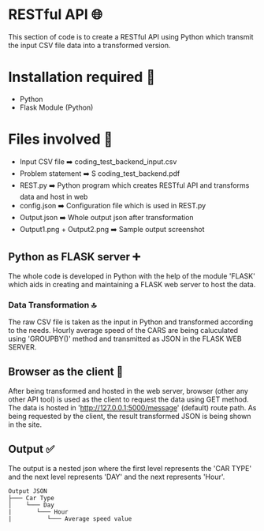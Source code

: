 # RESTful API 🌐
This section of code is to create a RESTful API using Python which transmit the input CSV file data into a transformed version.

# Installation required 🚧
- Python 
- Flask Module (Python)

# Files involved 📝
  - Input CSV file ➡️ coding_test_backend_input.csv
  - Problem statement ➡️ S coding_test_backend.pdf
  - REST.py ➡️ Python program which creates RESTful API and transforms data and host in web
  - config.json ➡️ Configuration file which is used in REST.py
  - Output.json ➡️ Whole output json after transformation
  - Output1.png + Output2.png ➡️ Sample output screenshot

## Python as FLASK server ➕
The whole code is developed in Python with the help of the module 'FLASK' which aids in creating and maintaining a FLASK web server to host the data.

### Data Transformation 🔝
The raw CSV file is taken as the input in Python and transformed according to the needs.
Hourly average speed of the CARS are being caluculated using 'GROUPBY()' method and transmitted as JSON in the FLASK WEB SERVER.

## Browser as the client 🛃
After being transformed and hosted in the web server, browser (other any other API tool) is used as the client to request the data using GET method.
The data is hosted in 'http://127.0.0.1:5000/message' (default) route path.
As being requested by the client, the result transformed JSON is being shown in the site.

## Output ✅
The output is a nested json where the first level represents the 'CAR TYPE' and the next level represents 'DAY' and the next represents 'Hour'.
```
Output JSON
├─── Car Type
│    └─── Day
|       └─── Hour
|          └─── Average speed value
```

